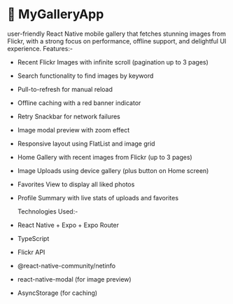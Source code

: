 # 📸 MyGalleryApp

user-friendly React Native mobile gallery that fetches stunning images from Flickr, with a strong focus on performance, offline support, and delightful UI experience.
 Features:-
- Recent Flickr Images with infinite scroll (pagination up to 3 pages)
-  Search functionality to find images by keyword
-  Pull-to-refresh for manual reload
- Offline caching with a red banner indicator
-  Retry Snackbar for network failures
-  Image modal preview with zoom effect
-  Responsive layout using FlatList and image grid
-  Home Gallery with recent images from Flickr (up to 3 pages)
- Image Uploads using device gallery (plus button on Home screen)
- Favorites View to display all liked photos
- Profile Summary with live stats of uploads and favorites



  Technologies Used:-

- React Native + Expo + Expo Router
- TypeScript
- Flickr API
- @react-native-community/netinfo
- react-native-modal (for image preview)
- AsyncStorage (for caching)




